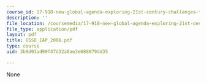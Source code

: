 ```yaml
---
course_id: 17-918-new-global-agenda-exploring-21st-century-challenges-through-innovations-in-information-technologies-january-iap-2006
description: ''
file_location: /coursemedia/17-918-new-global-agenda-exploring-21st-century-challenges-through-innovations-in-information-technologies-january-iap-2006/3b9d91ad90f47d32a0ae3e688079dd35_GSSD_IAP_2006.pdf
file_type: application/pdf
layout: pdf
title: GSSD_IAP_2006.pdf
type: course
uid: 3b9d91ad90f47d32a0ae3e688079dd35

---
```

None